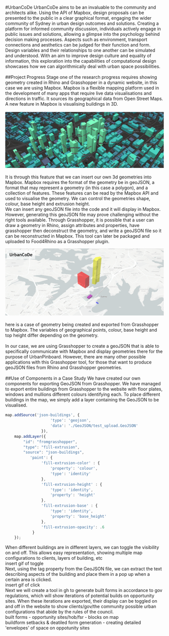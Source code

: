 #UrbanCoDe
UrbanCoDe aims to be an invaluable to the community and architects alike. Using the API of Mapbox, design proposals can be presented to the public in a clear graphical format, engaging the wider community of Sydney in urban design outcomes and solutions. Creating a platform for informed community discussion, individuals actively engage in public issues and solutions, allowing  a glimpse into the psychology behind decision making processes. Aspects such as environment, transport connections and aesthetics can be judged for their function and form.  Design variables and their relationships to one another can be simulated and understood. With an aim to improve design culture and equality of information, this exploration into the capabilities of computational design showcases how we can algorithmically deal with urban space possibilities. 
<br><br>
##Project Progress 
Stage one of the research progress requires showing geometry created in Rhino and Grasshopper in a dynamic website, in this case we are using Mapbox. Mapbox is a flexible mapping platform used in the development of many apps that require live data visualisations and directions in traffic. It sources its geographical data from Open Street Maps. A new feature in Mapbox is visualising buildings in 3D. <br><br>
![Alt text](/mapbox.jpg)
<br><br>
It is through this feature that we can insert our own 3d geometries into Mapbox. Mapbox requires the format of the geometry be in geoJSON, a format that may represent a geometry (in this case a polygon), and a collection of features. These features can be read by the Mapbox API and used to visualise the geometry. We can control the geometries shape, colour, base height and extrusion height. <br>
We can insert any geoJSON file into the code and it will display in Mapbox. However, generating this geoJSON file may prove challenging without the right tools available. Through Grasshopper, it is possible that a user can draw a geometry in Rhino, assign attributes and properties, have grasshopper then deconstruct the geometry, and write a geoJSON file so it can be reconstructed in Mapbox. This tool can later be packaged and uploaded to Food4Rhino as a Grasshopper plugin.

![Alt text](/testsite.png)
<br><br>
here is a case of geometry being created and exported from Grasshopper to Mapbox. The variables of geographical points, colour, base height and top height differ depending on the geometry.
<br><br>
In our case, we are using Grasshopper to create a geoJSON that is able to specifically communicate with Mapbox and display geometries there for the purpose of UrbanPinboard. However, there are many other possible applications with this Grasshopper tool, for those that want to produce geoJSON files from Rhino and Grasshopper geometries. 
<br><br>
##Use of Components in a Case Study
We have created our own components for exporting GeoJSON from Grasshopper. We have managed to export entire buildings from Grasshopper to the website with floor plates, windows and mullions different colours identifying each.
To place different buildings in the map, we simply add a layer containing the GeoJSON to be visualised. 
```javascript    
map.addSource('json-buildings', {
                    'type': 'geojson',
                    'data': './GeoJSON/test_upload.GeoJSON'
                }),
    map.addLayer({
        "id": "fromgrasshopper",
        "type": "fill-extrusion",
        "source": "json-buildings",
           'paint': {
                'fill-extrusion-color' : {
                    'property': 'colour',
                    'type': 'identity'
                },
                'fill-extrusion-height' : {
                    'type': 'identity',
                    'property': 'height'
                },
                'fill-extrusion-base' : {
                    'type': 'identity',
                    'property': 'base_height'
                },
                'fill-extrusion-opacity': .6
            }
    });	
```
When different buildings are in different layers, we can toggle the visibility on and off. This allows easy representation, showing multiple map configurations to clients, layers of building, etc
<br> insert gif of toggle <br>
Next, using the tag property from the GeoJSON file, we can extract the text describing aspects of the building and place them in a pop up when a certain area is clicked.
<br> insert gif of click <br>
Next we will create a tool in gh to generate built forms in accordance to gov regulations, which will show iterations of potential builds on opportunity sites. When these iterations are exported, their display can be toggled on and off in the website to show clients/gov/the community possible urban configurations that abide by the rules of the council. <br>
built forms - opportunity sites/hob/fsr - blocks on map <br>
buildform setbacks & deatiled form generation - creating detailed 'envelopes' of space on oppotunity sites


